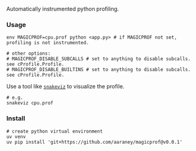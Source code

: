 Automatically instrumented python profiling.

### Usage

```shell
env MAGICPROF=cpu.prof python <app.py> # if MAGICPROF not set, profiling is not instrumented.

# other options:
# MAGICPROF_DISABLE_SUBCALLS # set to anything to disable subcalls. see cProfile.Profile.
# MAGICPROF_DISABLE_BUILTINS # set to anything to disable subcalls. see cProfile.Profile.
```

Use a tool like [`snakeviz`](https://jiffyclub.github.io/snakeviz/) to visualize the profile.

```shell
# e.g.
snakeviz cpu.prof
```

### Install

```shell
# create python virtual environment
uv venv
uv pip install 'git+https://github.com/aaraney/magicprof@v0.0.1'
```

